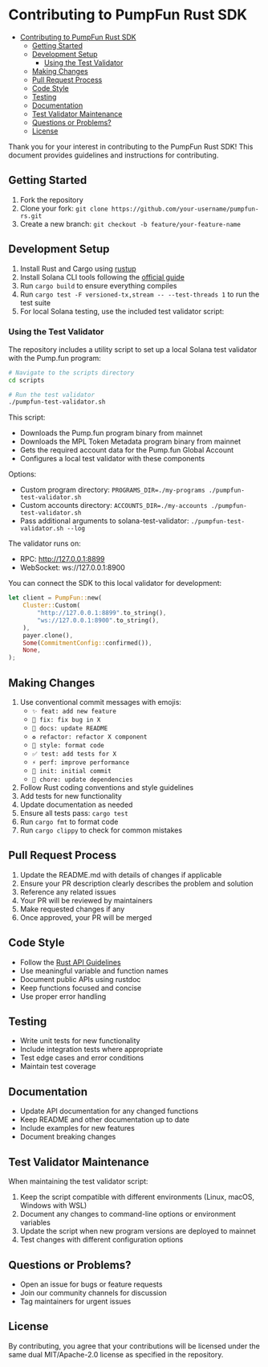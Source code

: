 # Contributing to PumpFun Rust SDK

<!--toc:start-->

- [Contributing to PumpFun Rust SDK](#contributing-to-pumpfun-rust-sdk)
  - [Getting Started](#getting-started)
  - [Development Setup](#development-setup)
    - [Using the Test Validator](#using-the-test-validator)
  - [Making Changes](#making-changes)
  - [Pull Request Process](#pull-request-process)
  - [Code Style](#code-style)
  - [Testing](#testing)
  - [Documentation](#documentation)
  - [Test Validator Maintenance](#test-validator-maintenance)
  - [Questions or Problems?](#questions-or-problems)
  - [License](#license)

<!--toc:end-->

Thank you for your interest in contributing to the PumpFun Rust SDK! This document provides guidelines and instructions for contributing.

## Getting Started

1. Fork the repository
2. Clone your fork: `git clone https://github.com/your-username/pumpfun-rs.git`
3. Create a new branch: `git checkout -b feature/your-feature-name`

## Development Setup

1. Install Rust and Cargo using [rustup](https://rustup.rs/)
2. Install Solana CLI tools following the [official guide](https://docs.solana.com/cli/install-solana-cli-tools)
3. Run `cargo build` to ensure everything compiles
4. Run `cargo test -F versioned-tx,stream -- --test-threads 1` to run the test suite
5. For local Solana testing, use the included test validator script:

### Using the Test Validator

The repository includes a utility script to set up a local Solana test validator with the Pump.fun program:

```sh
# Navigate to the scripts directory
cd scripts

# Run the test validator
./pumpfun-test-validator.sh
```

This script:

- Downloads the Pump.fun program binary from mainnet
- Downloads the MPL Token Metadata program binary from mainnet
- Gets the required account data for the Pump.fun Global Account
- Configures a local test validator with these components

Options:

- Custom program directory: `PROGRAMS_DIR=./my-programs ./pumpfun-test-validator.sh`
- Custom accounts directory: `ACCOUNTS_DIR=./my-accounts ./pumpfun-test-validator.sh`
- Pass additional arguments to solana-test-validator: `./pumpfun-test-validator.sh --log`

The validator runs on:

- RPC: <http://127.0.0.1:8899>
- WebSocket: ws://127.0.0.1:8900

You can connect the SDK to this local validator for development:

```rust
let client = PumpFun::new(
    Cluster::Custom(
        "http://127.0.0.1:8899".to_string(),
        "ws://127.0.0.1:8900".to_string(),
    ),
    payer.clone(),
    Some(CommitmentConfig::confirmed()),
    None,
);
```

## Making Changes

1. Use conventional commit messages with emojis:
   - `✨ feat: add new feature`
   - `🐛 fix: fix bug in X`
   - `📝 docs: update README`
   - `♻️ refactor: refactor X component`
   - `🎨 style: format code`
   - `✅ test: add tests for X`
   - `⚡️ perf: improve performance`
   - `🌱 init: initial commit`
   - `🔧 chore: update dependencies`
2. Follow Rust coding conventions and style guidelines
3. Add tests for new functionality
4. Update documentation as needed
5. Ensure all tests pass: `cargo test`
6. Run `cargo fmt` to format code
7. Run `cargo clippy` to check for common mistakes

## Pull Request Process

1. Update the README.md with details of changes if applicable
2. Ensure your PR description clearly describes the problem and solution
3. Reference any related issues
4. Your PR will be reviewed by maintainers
5. Make requested changes if any
6. Once approved, your PR will be merged

## Code Style

- Follow the [Rust API Guidelines](https://rust-lang.github.io/api-guidelines/)
- Use meaningful variable and function names
- Document public APIs using rustdoc
- Keep functions focused and concise
- Use proper error handling

## Testing

- Write unit tests for new functionality
- Include integration tests where appropriate
- Test edge cases and error conditions
- Maintain test coverage

## Documentation

- Update API documentation for any changed functions
- Keep README and other documentation up to date
- Include examples for new features
- Document breaking changes

## Test Validator Maintenance

When maintaining the test validator script:

1. Keep the script compatible with different environments (Linux, macOS, Windows with WSL)
2. Document any changes to command-line options or environment variables
3. Update the script when new program versions are deployed to mainnet
4. Test changes with different configuration options

## Questions or Problems?

- Open an issue for bugs or feature requests
- Join our community channels for discussion
- Tag maintainers for urgent issues

## License

By contributing, you agree that your contributions will be licensed under the same dual MIT/Apache-2.0 license as specified in the repository.
